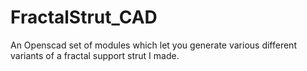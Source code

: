 FractalStrut_CAD
================

An Openscad set of modules which let you generate various different variants of a fractal support strut I made.
